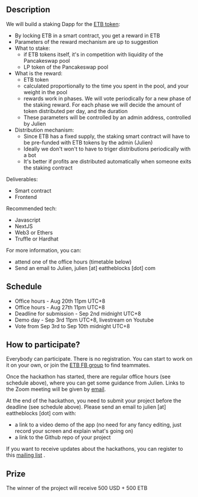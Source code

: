 ## Description

We will build a staking Dapp for the [ETB token](https://bscscan.com/token/0x7ac64008fa000bfdc4494e0bfcc9f4eff3d51d2a):

* By locking ETB in a smart contract, you get a reward in ETB
* Parameters of the reward mechanism are up to suggestion
* What to stake:
  * if ETB tokens itself, it's in competition with liquidity of the Pancakeswap pool
  * LP token of the Pancakeswap pool
* What is the reward:
  * ETB token
  * calculated proportionally to the time you spent in the pool, and your weight in the pool
  * rewards work in phases. We will vote periodically for a new phase of the staking reward. For each phase we will decide the amount of token distributed per day, and the duration
  * These parameters will be controlled by an admin address, controlled by Julien
* Distribution mechanism:
  * Since ETB has a fixed supply, the staking smart contract will have to be pre-funded with ETB tokens by the admin (Julien)
  * Ideally we don't won't to have to triger distributions periodically with a bot
  * It's better if profits are distributed automatically when someone exits the staking contract 

Deliverables:
* Smart contract
* Frontend

Recommended tech:
* Javascript 
* NextJS
* Web3 or Ethers
* Truffle or Hardhat

For more information, you can:
* attend one of the office hours (timetable below)
* Send an email to Julien, julien [at] eattheblocks [dot] com

## Schedule

* Office hours - Aug 20th 11pm UTC+8 
* Office hours - Aug 27th 11pm UTC+8
* Deadline for submission - Sep 2nd midnight UTC+8
* Demo day - Sep 3rd 11pm UTC+8, livestream on Youtube   
* Vote from Sep 3rd to Sep 10th midnight UTC+8

## How to participate?

Everybody can participate. There is no registration. You can start to work on it on your own, or join the [ETB FB group](https://www.facebook.com/groups/222716919099261) to find teammates.

Once the hackathon has started, there are regular office hours (see schedule above), where you can get some guidance from Julien. Links to the Zoom meeting will be given by [email](https://mailchi.mp/eattheblocks/etb-projects).

At the end of the hackathon, you need to submit your project before the deadline (see schedule above). Please send an email to julien [at] eattheblocks [dot] com with:
* a link to a video demo of the app (no need for any fancy editing, just record your screen and explain what's going on)
* a link to the Github repo of your project

If you want to receive updates about the hackathons, you can register to this [mailing list](https://mailchi.mp/eattheblocks/etb-projects) .

## Prize

The winner of the project will receive 500 USD + 500 ETB

